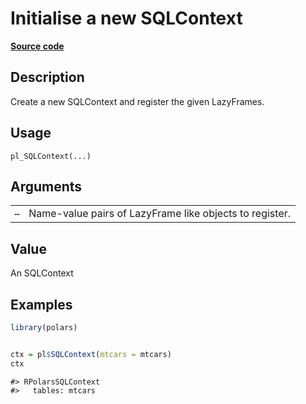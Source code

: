 

# Initialise a new SQLContext

[**Source code**](https://github.com/pola-rs/r-polars/tree/main/R/sql.R#L39)

## Description

Create a new SQLContext and register the given LazyFrames.

## Usage

<pre><code class='language-R'>pl_SQLContext(...)
</code></pre>

## Arguments

<table>
<tr>
<td style="white-space: nowrap; font-family: monospace; vertical-align: top">
<code id="...">…</code>
</td>
<td>
Name-value pairs of LazyFrame like objects to register.
</td>
</tr>
</table>

## Value

An SQLContext

## Examples

``` r
library(polars)


ctx = pl$SQLContext(mtcars = mtcars)
ctx
```

    #> RPolarsSQLContext
    #>   tables: mtcars
